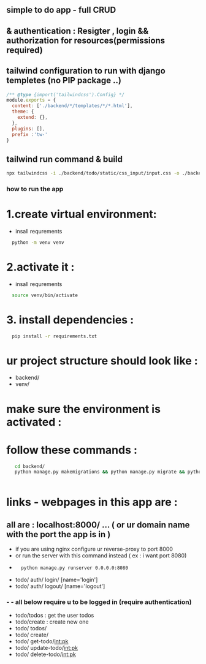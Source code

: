 ## simple to do app - full CRUD

##  & authentication : Resigter , login && authorization for resources(permissions required)


## tailwind configuration to run with django templetes (no PIP package ..)
``` javascript 
/** @type {import('tailwindcss').Config} */
module.exports = {
  content: ['./backend/*/templates/*/*.html'],
  theme: {
    extend: {},
  },
  plugins: [],
  prefix :'tw-'
}

``` 
## tailwind run command & build 

``` bash 
npx tailwindcss -i ./backend/todo/static/css_input/input.css -o ./backend/todo/static/css/output.css  --watch

``` 
### how to run the app 

# 1.create virtual environment: 
 - insall requrements 
```bash 
  python -m venv venv
```

# 2.activate it : 
 - insall requrements 
```bash 
  source venv/bin/activate
```

# 3. install dependencies : 
```bash 
  pip install -r requirements.txt
``` 
# ur project structure should look like : 
  - backend/
  - venv/

# make sure the environment is activated  : 


# follow these commands : 

```bash 
   cd backend/
   python manage.py makemigrations && python manage.py migrate && python manage.py runserver
   
```


# links - webpages in this app are : 

## all are : localhost:8000/ ... ( or ur domain name with the port the app is in )
  - if you are using nginx configure ur reverse-proxy to port 8000 
  - or run the server with this command instead ( ex : i want port 8080)
  -  ``` bash 
       python manage.py runserver 0.0.0.0:8080
     

 - todo/ auth/ login/ [name='login']
 - todo/ auth/ logout/ [name='logout']

###  - - all below require u to be logged in (require authentication)
 - todo/todos : get the user todos
 - todo/create : create new one 
 - todo/ todos/ 
 - todo/ create/ 
 - todo/ get-todo/<int:pk> 
 - todo/ update-todo/<int:pk> 
 - todo/ delete-todo/<int:pk> 

